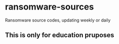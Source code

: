 # ransomware-sources
Ransomware source codes, updating weekly or daily


## This is only for education pruposes
